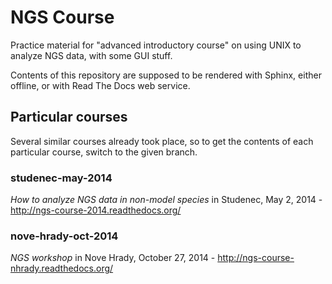 # NGS Course

Practice material for "advanced introductory course" on using UNIX to analyze
NGS data, with some GUI stuff.

Contents of this repository are supposed to be rendered with Sphinx, either
offline, or with Read The Docs web service.

## Particular courses

Several similar courses already took place, so to get the contents of each particular course,
switch to the given branch.

### studenec-may-2014
*How to analyze NGS data in non-model species* in Studenec, May 2, 2014 - http://ngs-course-2014.readthedocs.org/

### nove-hrady-oct-2014
*NGS workshop* in Nove Hrady, October 27, 2014 - http://ngs-course-nhrady.readthedocs.org/
